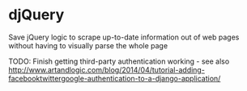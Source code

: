 djQuery
=======

Save jQuery logic to scrape up-to-date information out of web pages without having to visually parse the whole page

TODO: Finish getting third-party authentication working - see also  http://www.artandlogic.com/blog/2014/04/tutorial-adding-facebooktwittergoogle-authentication-to-a-django-application/
